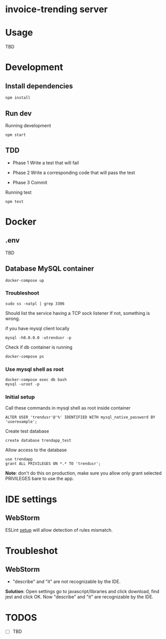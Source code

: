 # invoice-trending server

# Usage
TBD

# Development

## Install dependencies

```
npm install
```

## Run dev

Running development

```
npm start
```

## TDD

- Phase 1
Write a test that will fail

- Phase 2
Write a corresponding code that will pass the test

- Phase 3
Commit

Running test

```
npm test
```

# Docker

## .env
TBD

## Database MySQL container

```
docker-compose up
```

### Troubleshoot

```
sudo ss -natpl | grep 3306
```
Should list the service having a TCP sock listener
If not, something is wrong.

if you have mysql client locally
```
mysql -h0.0.0.0 -utrendusr -p
```

Check if db container is running 
```
docker-compose ps
```

### Use mysql shell as root

```
docker-compose exec db bash
mysql -uroot -p
```

### Initial setup

Call these commands in mysql shell as root inside container

```
ALTER USER 'trendusr'@'%' IDENTIFIED WITH mysql_native_password BY 'userexample';
```

Create test database

```
create database trendapp_test
```

Allow access to the database

```
use trendapp
grant ALL PRIVILEGES ON *.* TO 'trendusr';
```

**Note**: don't do this on production, make sure
you allow only grant selected PRIVILEGES bare
to use the app.

# IDE settings

## WebStorm

ESLint [setup](https://www.jetbrains.com/help/webstorm/eslint.html#ws_js_linters_eslint_install) will
allow detection of rules mismatch.

# Troubleshot

## WebStorm

- "describe" and "it" are not recognizable by the IDE.

**Solution**:
Open settings go to javascript/libraries and click
download, find jest and click OK.
Now "describe" and "it" are recognizable by the IDE.

# TODOS

- [ ] TBD

